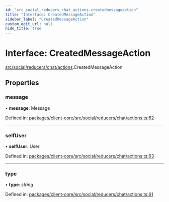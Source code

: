 ```yaml
---
id: "src_social_reducers_chat_actions.createdmessageaction"
title: "Interface: CreatedMessageAction"
sidebar_label: "CreatedMessageAction"
custom_edit_url: null
hide_title: true
---
```


# Interface: CreatedMessageAction

[src/social/reducers/chat/actions](../modules/src_social_reducers_chat_actions.md).CreatedMessageAction

## Properties

### message

• **message**: Message

Defined in: [packages/client-core/src/social/reducers/chat/actions.ts:62](https://github.com/xr3ngine/xr3ngine/blob/7e8e151f1/packages/client-core/src/social/reducers/chat/actions.ts#L62)

___

### selfUser

• **selfUser**: User

Defined in: [packages/client-core/src/social/reducers/chat/actions.ts:63](https://github.com/xr3ngine/xr3ngine/blob/7e8e151f1/packages/client-core/src/social/reducers/chat/actions.ts#L63)

___

### type

• **type**: *string*

Defined in: [packages/client-core/src/social/reducers/chat/actions.ts:61](https://github.com/xr3ngine/xr3ngine/blob/7e8e151f1/packages/client-core/src/social/reducers/chat/actions.ts#L61)
